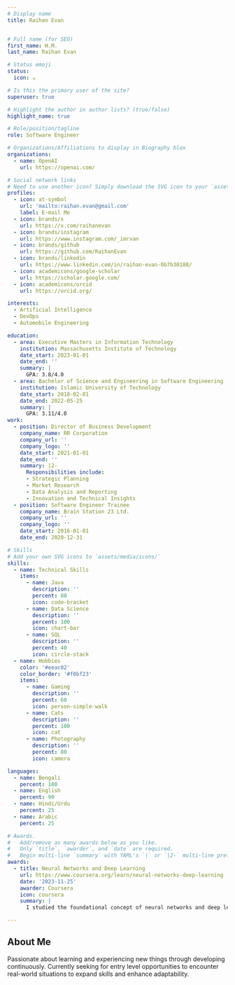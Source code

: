 ```yaml
---
# Display name
title: Raihan Evan


# Full name (for SEO)
first_name: H.M.
last_name: Raihan Evan

# Status emoji
status:
  icon: ☕️

# Is this the primary user of the site?
superuser: true

# Highlight the author in author lists? (true/false)
highlight_name: true

# Role/position/tagline
role: Software Engineer

# Organizations/Affiliations to display in Biography blox
organizations:
  - name: OpenAI
    url: https://openai.com/

# Social network links
# Need to use another icon? Simply download the SVG icon to your `assets/media/icons/` folder.
profiles:
  - icon: at-symbol
    url: 'mailto:raihan.evan@gmail.com'
    label: E-mail Me
  - icon: brands/x
    url: https://x.com/raihanevan
  - icon: brands/instagram
    url: https://www.instagram.com/_imrvan
  - icon: brands/github
    url: https://github.com/RaihanEvan
  - icon: brands/linkedin
    url: https://www.linkedin.com/in/raihan-evan-0b7b30188/
  - icon: academicons/google-scholar
    url: https://scholar.google.com/
  - icon: academicons/orcid
    url: https://orcid.org/

interests:
  - Artificial Intelligence
  - DevOps
  - Automobile Engineering

education:
  - area: Executive Masters in Information Technology
    institution: Massachusetts Institute of Technology
    date_start: 2023-01-01
    date_end: ''
    summary: |
      GPA: 3.8/4.0
  - area: Bachelor of Science and Engineering in Software Engineering
    institution: Islamic University of Technology
    date_start: 2018-02-01
    date_end: 2022-05-25
    summary: |
      GPA: 3.11/4.0
work:
  - position: Director of Business Development
    company_name: RR Corporation
    company_url: ''
    company_logo: ''
    date_start: 2021-01-01
    date_end: ''
    summary: |2-
      Responsibilities include:
      - Strategic Planning
      - Market Research
      - Data Analysis and Reporting
      - Innovation and Technical Insights
  - position: Software Engineer Trainee
    company_name: Brain Station 23 Ltd.
    company_url: ''
    company_logo: ''
    date_start: 2016-01-01
    date_end: 2020-12-31

# Skills
# Add your own SVG icons to `assets/media/icons/`
skills:
  - name: Technical Skills
    items:
      - name: Java
        description: ''
        percent: 80
        icon: code-bracket
      - name: Data Science
        description: ''
        percent: 100
        icon: chart-bar
      - name: SQL
        description: ''
        percent: 40
        icon: circle-stack
  - name: Hobbies
    color: '#eeac02'
    color_border: '#f0bf23'
    items:
      - name: Gaming
        description: ''
        percent: 60
        icon: person-simple-walk
      - name: Cats
        description: ''
        percent: 100
        icon: cat
      - name: Photography
        description: ''
        percent: 80
        icon: camera

languages:
  - name: Bengali
    percent: 100
  - name: English
    percent: 90
  - name: Hindi/Urdu
    percent: 25
  - name: Arabic
    percent: 25

# Awards.
#   Add/remove as many awards below as you like.
#   Only `title`, `awarder`, and `date` are required.
#   Begin multi-line `summary` with YAML's `|` or `|2-` multi-line prefix and indent 2 spaces below.
awards:
  - title: Neural Networks and Deep Learning
    url: https://www.coursera.org/learn/neural-networks-deep-learning
    date: '2023-11-25'
    awarder: Coursera
    icon: coursera
    summary: |
      I studied the foundational concept of neural networks and deep learning. By the end, I was familiar with the significant technological trends driving the rise of deep learning; build, train, and apply fully connected deep neural networks; implement efficient (vectorized) neural networks; identify key parameters in a neural network’s architecture; and apply deep learning to your own applications.

---
```


## About Me

Passionate about learning and experiencing new things through developing continuously. Currently seeking for entry level opportunities to encounter real-world situations to expand skills and enhance adaptability.